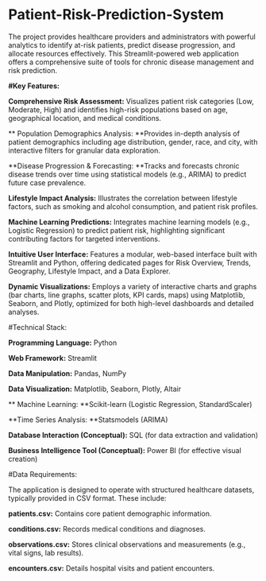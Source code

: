 # Patient-Risk-Prediction-System

The project provides healthcare providers and administrators with powerful analytics to identify at-risk patients, predict disease progression, and allocate resources effectively. This Streamlit-powered web application offers a comprehensive suite of tools for chronic disease management and risk prediction.

**#Key Features:**

  **Comprehensive Risk Assessment:** Visualizes patient risk categories (Low, Moderate, High) and identifies high-risk populations based on age, geographical location, and medical conditions.
  
 ** Population Demographics Analysis: **Provides in-depth analysis of patient demographics including age distribution, gender, race, and city, with interactive filters for granular data exploration.
  
  **Disease Progression & Forecasting: **Tracks and forecasts chronic disease trends over time using statistical models (e.g., ARIMA) to predict future case prevalence.
  
  **Lifestyle Impact Analysis:** Illustrates the correlation between lifestyle factors, such as smoking and alcohol consumption, and patient risk profiles.
  
  **Machine Learning Predictions:** Integrates machine learning models (e.g., Logistic Regression) to predict patient risk, highlighting significant contributing factors for targeted                     interventions.
  
  **Intuitive User Interface:** Features a modular, web-based interface built with Streamlit and Python, offering dedicated pages for Risk Overview, Trends, Geography, Lifestyle Impact, and a             Data Explorer.
  
  **Dynamic Visualizations:** Employs a variety of interactive charts and graphs (bar charts, line graphs, scatter plots, KPI cards, maps) using Matplotlib, Seaborn, and Plotly, optimized for             both high-level dashboards and detailed analyses.
  
#Technical Stack:

  **Programming Language:** Python
  
  **Web Framework:** Streamlit
  
  **Data Manipulation:** Pandas, NumPy
  
  **Data Visualization:** Matplotlib, Seaborn, Plotly, Altair
  
 ** Machine Learning: **Scikit-learn (Logistic Regression, StandardScaler)
  
  **Time Series Analysis: **Statsmodels (ARIMA)
  
  **Database Interaction (Conceptual):** SQL (for data extraction and validation)
  
  **Business Intelligence Tool (Conceptual):** Power BI (for effective visual creation)
  
#Data Requirements:

The application is designed to operate with structured healthcare datasets, typically provided in CSV format. These include:

  **patients.csv:** Contains core patient demographic information.
  
  **conditions.csv:** Records medical conditions and diagnoses.
  
  **observations.csv:** Stores clinical observations and measurements (e.g., vital signs, lab results).
  
  **encounters.csv:** Details hospital visits and patient encounters.
